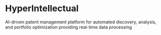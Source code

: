 # HyperIntellectual
AI-driven patent management platform for automated discovery, analysis, and portfolio optimization providing real-time data processing
